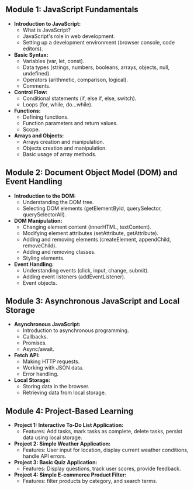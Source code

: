 ## **Module 1: JavaScript Fundamentals**
- **Introduction to JavaScript:**
    - What is JavaScript?
    - JavaScript's role in web development.
    - Setting up a development environment (browser console, code editors).
- **Basic Syntax:**
    - Variables (var, let, const).
    - Data types (strings, numbers, booleans, arrays, objects, null, undefined).
    - Operators (arithmetic, comparison, logical).
    - Comments.
- **Control Flow:**
    - Conditional statements (if, else if, else, switch).
    - Loops (for, while, do...while).
- **Functions:**
    - Defining functions.
    - Function parameters and return values.
    - Scope.
- **Arrays and Objects:**
    - Arrays creation and manipulation.
    - Objects creation and manipulation.
    - Basic usage of array methods.

## **Module 2: Document Object Model (DOM) and Event Handling**
- **Introduction to the DOM:**
    - Understanding the DOM tree.
    - Selecting DOM elements (getElementById, querySelector, querySelectorAll).
- **DOM Manipulation:**
    - Changing element content (innerHTML, textContent).
    - Modifying element attributes (setAttribute, getAttribute).
    - Adding and removing elements (createElement, appendChild, removeChild).
    - Adding and removing classes.
    - Styling elements.
- **Event Handling:**
    - Understanding events (click, input, change, submit).
    - Adding event listeners (addEventListener).
    - Event objects.

## **Module 3: Asynchronous JavaScript and Local Storage**
- **Asynchronous JavaScript:**
    - Introduction to asynchronous programming.
    - Callbacks.
    - Promises.
    - Async/await.
- **Fetch API:**
    - Making HTTP requests.
    - Working with JSON data.
    - Error handling.
- **Local Storage:**
    - Storing data in the browser.
    - Retrieving data from local storage.

## **Module 4: Project-Based Learning** 
- **Project 1: Interactive To-Do List Application:**
    - Features: Add tasks, mark tasks as complete, delete tasks, persist data using local storage.
- **Project 2: Simple Weather Application:**
    - Features: User input for location, display current weather conditions, handle API errors.
- **Project 3: Basic Quiz Application:**
    - Features: Display questions, track user scores, provide feedback.
- **Project 4: Simple E-commerce Product Filter:**
    - Features: filter products by category, and search terms.